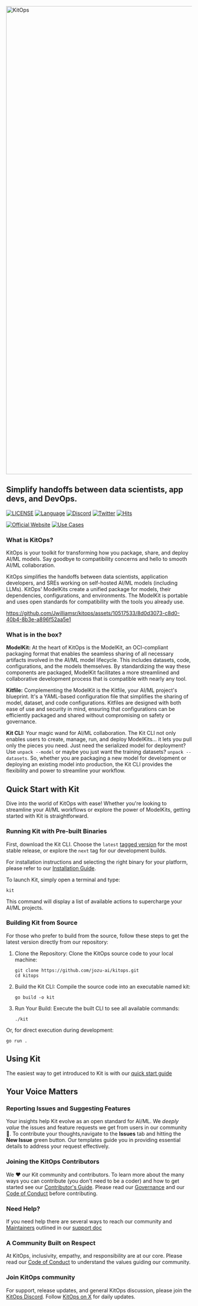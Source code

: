 
<img width="1270" alt="KitOps" src="https://github.com/jozu-ai/kitops/assets/10517533/41295471-fe49-4011-adf6-a215f29890c2">


## Simplify handoffs between data scientists, app devs, and DevOps.

[![LICENSE](https://img.shields.io/badge/License-Apache%202.0-yellow.svg)](https://github.com/myscale/myscaledb/blob/main/LICENSE)
[![Language](https://img.shields.io/badge/Language-go-blue.svg)](https://go.dev/)
[![Discord](https://img.shields.io/discord/1098133460310294528?logo=Discord)](https://discord.gg/3eDb4yAN)
[![Twitter](https://img.shields.io/twitter/url/http/shields.io.svg?style=social&label=Twitter)](https://twitter.com/kit_ops)
[![Hits](https://hits.seeyoufarm.com/api/count/incr/badge.svg?url=https%3A%2F%2Fgithub.com%2Fjozu-ai%2Fkitops&count_bg=%2379C83D&title_bg=%23555555&icon=&icon_color=%23E7E7E7&title=hits&edge_flat=false)](https://hits.seeyoufarm.com)

[![Official Website](<https://img.shields.io/badge/-Visit%20the%20Official%20Website%20%E2%86%92-rgb(255,175,82)?style=for-the-badge>)](https://kitops.ml/?utm_source=github&utm_medium=kitops-readme)
[![Use Cases](<https://img.shields.io/badge/-KitOps%20Quick%20Start%20%E2%86%92-rgb(122,140,225)?style=for-the-badge>)](https://kitops.ml/?utm_source=github&utm_medium=kitops-readme)

### What is KitOps?

KitOps is your toolkit for transforming how you package, share, and deploy AI/ML models. Say goodbye to compatibility concerns and hello to smooth AI/ML collaboration.

KitOps simplifies the handoffs between data scientists, application developers, and SREs working on self-hosted AI/ML models (including LLMs). KitOps' ModelKits create a unified package for models, their dependencies, configurations, and environments. The ModelKit is portable and uses open standards for compatibility with the tools you already use.

https://github.com/Jwilliamsr/kitops/assets/10517533/8d0d3073-c8d0-40b4-8b3e-a896f52aa5e1

### What is in the box?

**ModelKit:** At the heart of KitOps is the ModelKit, an OCI-compliant packaging format that enables the seamless sharing of all necessary artifacts involved in the AI/ML model lifecycle. This includes datasets, code, configurations, and the models themselves. By standardizing the way these components are packaged, ModelKit facilitates a more streamlined and collaborative development process that is compatible with nearly any tool.

**Kitfile:** Complementing the ModelKit is the Kitfile, your AI/ML project's blueprint. It's a YAML-based configuration file that simplifies the sharing of model, dataset, and code configurations. Kitfiles are designed with both ease of use and security in mind, ensuring that configurations can be efficiently packaged and shared without compromising on safety or governance.

**Kit CLI:** Your magic wand for AI/ML collaboration. The Kit CLI not only enables users to create, manage, run, and deploy ModelKits... it lets you pull only the pieces you need. Just need the serialized model for deployment? Use `unpack --model` or maybe you just want the training datasets? `unpack --datasets`. So, whether you are packaging a new model for development or deploying an existing model into production, the Kit CLI provides the flexibility and power to streamline your workflow.

## Quick Start with Kit

Dive into the world of KitOps with ease! Whether you're looking to streamline your AI/ML workflows or explore the power of ModelKits, getting started with Kit is straightforward.

### Running Kit with Pre-built Binaries

First, download the Kit CLI. Choose the `latest` [tagged version](https://github.com/jozu-ai/kitops/tags) for the most stable release, or explore the `next` tag for our development builds.

For installation instructions and selecting the right binary for your platform, please refer to our [Installation Guide](./docs/src/docs/cli/installation.md).

To launch Kit, simply open a terminal and type:

```shell
kit
```
This command will display a list of available actions to supercharge your AI/ML projects.

### Building Kit from Source

For those who prefer to build from the source, follow these steps to get the latest version directly from our repository:

1. Clone the Repository: Clone the KitOps source code to your local machine:

    ```shell
    git clone https://github.com/jozu-ai/kitops.git
    cd kitops
    ```

2. Build the Kit CLI: Compile the source code into an executable named kit:
    ```shell
    go build -o kit
    ```

3. Run Your Build: Execute the built CLI to see all available commands:

    ```shell
    ./kit
    ```

Or, for direct execution during development:

```shell
go run .
```

## Using Kit

The easiest way to get introduced to Kit is with our [quick start guide](./docs/src/docs/quick-start.md)

## Your Voice Matters

### Reporting Issues and Suggesting Features

Your insights help Kit evolve as an open standard for AI/ML. We *deeply value* the issues and feature requests we get from users in our community :sparkling_heart:. To contribute your thoughts,navigate to the **Issues** tab and hitting the **New Issue** green button. Our templates guide you in providing essential details to address your request effectively.

### Joining the KitOps Contributors

We ❤️ our Kit community and contributors. To learn more about the many ways you can contribute (you don't need to be a coder) and how to get started see our [Contributor's Guide](./CONTRIBUTING.md). Please read our [Governance](./GOVERNANCE.md) and our [Code of Conduct](./CODE-OF-CONDUCT.md) before contributing.

### Need Help?

If you need help there are several ways to reach our community and [Maintainers](./MAINTAINERS.md) outlined in our [support doc](./SUPPORT.md)

### A Community Built on Respect

At KitOps, inclusivity, empathy, and responsibility are at our core. Please read our [Code of Conduct](./CODE-OF-CONDUCT.md) to understand the values guiding our community.

### Join KitOps community

For support, release updates, and general KitOps discussion, please join the [KitOps Discord](https://discord.gg/3eDb4yAN). Follow [KitOps on X](https://twitter.com/Kit_Ops) for daily updates.
